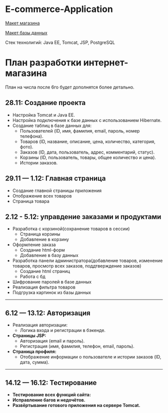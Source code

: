 # E-commerce-Application

[Макет магазина](https://github.com/EugeneKroshinsky/E-commerce-Application/blob/main/Online-Shop.pdf)

[Макет базы данных](https://github.com/EugeneKroshinsky/E-commerce-Application/blob/main/database_model.png)

Стек технолигий: Java EE, Tomcat, JSP, PostgreSQL

# План разработки интернет-магазина

План на числа после 6го будет дополнятся более детально.

## **28.11: Создание проекта**
- Настройка Tomcat и Java EE.
- Настройка подключения к базе данных с использованием Hibernate.
- Создание таблиц в базе данных для:
  - Пользователей (ID, имя, фамилия, email, пароль, номер телефона).
  - Товаров (ID, название, описание, цена, количество, категория, фото).
  - Заказов (ID, дата, пользователь, адрес, комментарий, статус).
  - Корзины (ID, пользователь, товары, общее количество и цена).
  - Истории заказов.
## **29.11 — 1.12: Главная страница**
- Создание главной страницы приложения
- Отображение всех товаров
- Страница товара
## **2.12 - 5.12: управдение заказами и продуктами**
- Разработка с корзиной(сохранение товаров в сессии)
  - Страница корзины
  - Добавление в корзину
- Оформление заказа 
  - Создание html-форм
  - Добавление в базу данных
- Разработка панели администратора(добавление товаров, изменение товаров, просмотр всех заказов, поддтверждение заказов)
  - Создание html страниц
  - Работа с бд
- Шифрование паролей в базе данных
- Реализация фильтра товаров
- Подгрузка картинок из базы данных
---

## **6.12 — 13.12: Авторизация**
- Реализация авторизации:
  - Логика входа и регистрации в бэкенде.
- **Страницы JSP:**
  - Авторизация (email и пароль).
  - Регистрация (имя, фамилия, телефон, email, пароль).
- **Страница профиля:**
  - Отображение информации о пользователе и истории заказов (ID, дата, сумма).

---

## **14.12 — 16.12: Тестирование**
- **Тестирование всех функций сайта:**
- **Исправление багов и недочётов.**
- **Развёртывание готового приложения на сервере Tomcat.**

